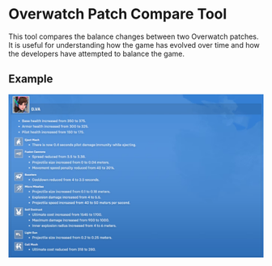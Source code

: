 # Overwatch Patch Compare Tool

This tool compares the balance changes between two Overwatch patches. It is useful for understanding how the game has evolved over time and how the developers have attempted to balance the game.

## Example

![Overwatch Patch Compare Tool](assets/readme_example.png)


